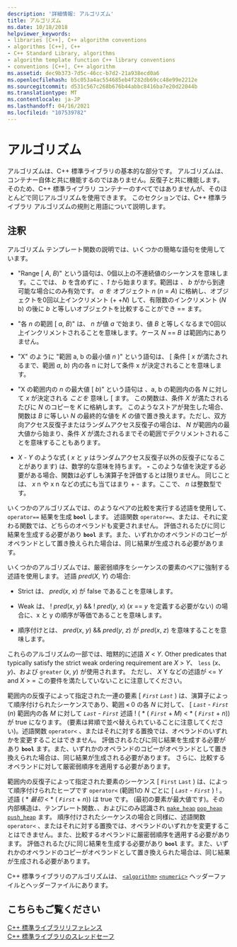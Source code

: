 ```yaml
---
description: '詳細情報: アルゴリズム'
title: アルゴリズム
ms.date: 10/18/2018
helpviewer_keywords:
- libraries [C++], C++ algorithm conventions
- algorithms [C++], C++
- C++ Standard Library, algorithms
- algorithm template function C++ library conventions
- conventions [C++], C++ algorithm
ms.assetid: dec9b373-7d5c-46cc-b7d2-21a938ecd0a6
ms.openlocfilehash: b5c053a4ac554685eb4f282db69cc48e99e2212e
ms.sourcegitcommit: d531c567c268b676b44abbc8416ba7e20d22044b
ms.translationtype: MT
ms.contentlocale: ja-JP
ms.lasthandoff: 04/16/2021
ms.locfileid: "107539782"
---
```

# <a name="algorithms"></a>アルゴリズム

アルゴリズムは、C++ 標準ライブラリの基本的な部分です。 アルゴリズムは、コンテナー自体と共に機能するのではありません。反復子と共に機能します。 そのため、C++ 標準ライブラリ コンテナーのすべてではありませんが、そのほとんどで同じアルゴリズムを使用できます。 このセクションでは、C++ 標準ライブラリ アルゴリズムの規則と用語について説明します。

## <a name="remarks"></a>注釈

アルゴリズム テンプレート関数の説明では、いくつかの簡略な語句を使用しています。

- "Range \[ *A*, *B*)" という語句は、0個以上の不連続値のシーケンスを意味します。ここでは、 *b* を含めずに *、1* から始まります。範囲は *、* *b* がから到達可能な場合にのみ有効です。 *a を* オブジェクト *n* (*n*  =  *A*) に格納し、オブジェクトを0回以上インクリメント (+ +*N*) して、有限数のインクリメント (*N* b) の後に *b* と等しいオブジェクトを比較することができ  ==  ます。

- "各 *n* の範囲 \[ *a*, *B*)" は、 *n* が値 *a* で始まり、値 *B* と等しくなるまで0回以上インクリメントされることを意味します。ケース *N*  ==  *B* は範囲内にありません。

- "X" のように "範囲 a, b の最小値 *n* )" という語句は、 \[   条件  \[ *x* が満たされるまで、範囲 *a*, *b*) 内の各 n に対して条件 x が決定されることを意味します。

- "X の範囲内の *n* の最大値 \[ *b*)" という語句は 、a, b の範囲内の各 *N* に対して *x* が決定される *ことを* 意味し \[ ます。  この関数は、条件 *X* が満たされるたびに *N* のコピーを *K* に格納します。 このようなストアが発生した場合、関数は *B* に等しい *N* の最終的な値を *K* の値で置き換えます。ただし、双方向アクセス反復子またはランダムアクセス反復子の場合は、 *N* が範囲内の最大値から始まり、条件 *X* が満たされるまでその範囲でデクリメントされることを意味することもあります。

- *X*  -  *Y* のような式 ( *x* と *y* はランダムアクセス反復子以外の反復子になることがあります) は、数学的な意味を持ちます。 **-** このような値を決定する必要がある場合、関数は必ずしも演算子を評価するとは限りません。 同じことは、 *x* n や x n などの式にも当てはまり  +     -  ます。ここで、 *n* は整数型です。

いくつかのアルゴリズムでは、のようなペアの比較を実行する述語を使用して、 `operator==` 結果を生成 **`bool`** します。 述語関数 `operator==`、または、それに変わる関数では、どちらのオペランドも変更されません。 評価されるたびに同じ結果を生成する必要があり **`bool`** ます。また、いずれかのオペランドのコピーがオペランドとして置き換えられた場合は、同じ結果が生成される必要があります。

いくつかのアルゴリズムでは、厳密弱順序をシーケンスの要素のペアに強制する述語を使用します。 述語 *pred*(*X*, *Y*) の場合:

- Strict は、 *pred*(*x*, *x*) が false であることを意味します。

- Weak は、   \! *pred*(*x*, *y*)  && \! *pred*(*y*, *x*) (*x*  ==  *y* を定義する必要がない) の場合に、x と y の順序が等価であることを意味します。

- 順序付けとは、 *pred*(*x*, *y*)  && *pred*(*y*, *z*) が *pred*(*x*, *z*) を意味することを意味します。

これらのアルゴリズムの一部では、暗黙的に述語 *X* \< *Y*. Other predicates that typically satisfy the strict weak ordering requirement are *X* > *Y*、 `less` (*x*、 *y*)、および `greater` (*x*, *y*) が使用されます。 ただし、 *X* Y などの述語が \<= *Y* and *X* > =  この要件を満たしていないことに注意してください。

範囲内の反復子によって指定された一連の要素 \[ *`First`* *`Last`* ) は、演算子によって順序付けられたシーケンスであり、範囲 **`<`** 0 の各 *N* に対して、 \[ *`Last`*  -  *`First`* (*n*) 範囲内の各 *M* に対して *`Last`*  -  *`First`* 述語 \! ( \* ( *`First`*  +  *M*) < \* ( *`First`*  +  *n*)) が true になります。 (要素は昇順で並べ替えられていることに注意してください)。述語関数 `operator<` 、またはそれに対する置換では、オペランドのいずれかを変更することはできません。 評価されるたびに同じ結果を生成する必要があり **`bool`** ます。また、いずれかのオペランドのコピーがオペランドとして置き換えられた場合は、同じ結果が生成される必要があります。 さらに、比較するオペランドに対して厳密弱順序を適用する必要があります。

範囲内の反復子によって指定された要素のシーケンス \[ `First` `Last` ) は、によって順序付けられたヒープです `operator<` (範囲1の *N* ごとに \[ *`Last`*  -  *`First`* ) \! 。述語 ( \* _最初_  <  \* ( *`First`*  +  *n*)) は true です。 (最初の要素が最大値です)。その内部構造は、テンプレート関数、、およびにのみ認識され [`make_heap`](algorithm-functions.md#make_heap) [`pop_heap`](algorithm-functions.md#pop_heap) [`push_heap`](algorithm-functions.md#push_heap) ます。 順序付けされたシーケンスの場合と同様に、述語関数 `operator<` 、またはそれに対する置換では、オペランドのいずれかを変更することはできません。また、比較するオペランドに厳密弱順序を適用する必要があります。 評価されるたびに同じ結果を生成する必要があり **`bool`** ます。また、いずれかのオペランドのコピーがオペランドとして置き換えられた場合は、同じ結果が生成される必要があります。

C++ 標準ライブラリのアルゴリズムは、 [`<algorithm>`](algorithm.md) [`<numeric>`](numeric.md) ヘッダーファイルとヘッダーファイルにあります。

## <a name="see-also"></a>こちらもご覧ください

[C++ 標準ライブラリリファレンス](cpp-standard-library-reference.md)\
[C++ 標準ライブラリのスレッドセーフ](thread-safety-in-the-cpp-standard-library.md)
